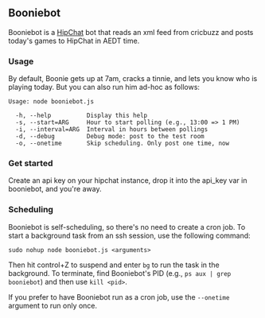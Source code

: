 ## Booniebot 

Booniebot is a [HipChat](http://www.hipchat.com) bot that reads an xml feed from cricbuzz and posts today's games to HipChat in AEDT time.

### Usage

By default, Boonie gets up at 7am, cracks a tinnie, and lets you know who is playing today. But you can also run him ad-hoc as follows:

```
Usage: node booniebot.js

  -h, --help          Display this help
  -s, --start=ARG     Hour to start polling (e.g., 13:00 => 1 PM)
  -i, --interval=ARG  Interval in hours between pollings
  -d, --debug         Debug mode: post to the test room
  -o, --onetime       Skip scheduling. Only post one time, now
```

### Get started

Create an api key on your hipchat instance, drop it into the api_key var in booniebot, and you're away.


### Scheduling

Booniebot is self-scheduling, so there's no need to create a cron job. To start a background task from an ssh session, use the following command:

    sudo nohup node booniebot.js <arguments>

Then hit control+Z to suspend and enter `bg` to run the task in the background. To terminate, find Booniebot's PID (e.g., `ps aux | grep booniebot`) and then use `kill <pid>`.

If you prefer to have Booniebot run as a cron job, use the `--onetime` argument to run only once.

